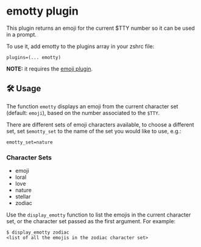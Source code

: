# emotty plugin

This plugin returns an emoji for the current $TTY number so it can be used
in a prompt.

To use it, add emotty to the plugins array in your zshrc file:
```
plugins=(... emotty)
```

**NOTE:** it requires the [emoji plugin](https://github.com/ohmyzsh/ohmyzsh/tree/master/plugins/emoji).

## 🛠️ Usage

The function `emotty` displays an emoji from the current character set (default: `emoji`), based
on the number associated to the `$TTY`.

There are different sets of emoji characters available, to choose a different
set, set `$emotty_set` to the name of the set you would like to use, e.g.:
```
emotty_set=nature
```

### Character Sets

- emoji
- loral
- love
- nature
- stellar
- zodiac

Use the `display_emotty` function to list the emojis in the current character set, or
the character set passed as the first argument. For example:

```
$ display_emotty zodiac
<list of all the emojis in the zodiac character set>
```
